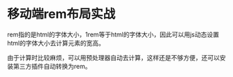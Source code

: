 # 移动端rem布局实战


rem指的是html的字体大小，1rem等于html的字体大小，因此可以用js动态设置html的字体大小去计算元素的宽高。

由于计算时比较麻烦，可以用预处理器自动去计算，这样还是不够方便，还可以安装第三方插件自动转换为rem。
